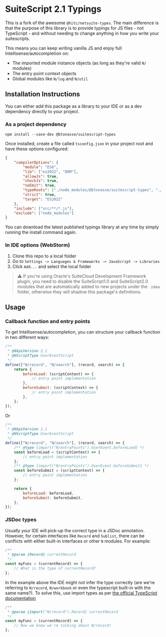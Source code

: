 # SuiteScript 2.1 Typings

This is a fork of the awesome `@hitc/netsuite-types`. The main difference is that the purpose of this library is to provide typings for JS files - not TypeScript - and without needing to change anything in how you write your suitescripts.

This means you can keep writing vanilla JS and enjoy full Intellisense/autocompletion on:

-   The imported module instance objects (as long as they're valid `N/` modules)
-   The entry point context objects
-   Global modules like `N/log` and `N/util`

## Installation Instructions

You can either add this package as a library to your IDE or as a dev dependency directly to your project.

### As a project dependency

`npm install --save-dev @btonasse/suitescript-types`

Once installed, create a file called `tsconfig.json` in your project root and have these options configured:

```json
{
    "compilerOptions": {
        "module": "ES6",
        "lib": ["es2022", "DOM"],
        "allowJs": true,
        "checkJs": true,
        "noEmit": true,
        "typeRoots": ["./node_modules/@btonasse/suitescript-types", "./node_modules/@btonasse/suitescript-types/src"],
        "strict": true,
        "target": "ES2022"
    },
    "include": ["src/**/*.js"],
    "exclude": ["node_modules"]
}
```

You can download the latest published typings library at any time by simply running the install command again.

### In IDE options (WebStorm)

1. Clone this repo to a local folder
2. Go to `Settings -> Languages & Frameworks -> JavaScript -> Libraries`
3. Click `Add...` and select the local folder

> :warning: If you're using Oracle's SuiteCloud Development Framework plugin, you need to disable the SuiteScript1.0 and SuiteScript2.0 modules that are automatically added to new projects under the `.idea` folder, otherwise they will shadow this package's definitions.

## Usage

### Callback function and entry points

To get Intellisense/autocompletion, you can structure your callback function in two different ways:

```javascript
/**
 * @NApiVersion 2.1
 * @NScriptType UserEventScript
 */
define(["N/record", "N/search"], (record, search) => {
    return {
        beforeLoad: (scriptContext) => {
            // entry point implementation
        },
        beforeSubmit: (scriptContext) => {
            // entry point implementation
        },
    };
});
```

Or

```javascript
/**
 * @NApiVersion 2.1
 * @NScriptType UserEventScript
 */
define(["N/record", "N/search"], (record, search) => {
    /** @type {import("N/entryPoints").UserEvent.beforeLoad} */
    const beforeLoad = (scriptContext) => {
        // entry point implementation
    };
    /** @type {import("N/entryPoints").UserEvent.beforeSubmit} */
    const beforeSubmit = (scriptContext) => {
        // entry point implementation
    };

    return {
        beforeLoad: beforeLoad,
        beforeSubmit: beforeSubmit,
    };
});
```

### JSDoc types

Usually your IDE will pick-up the correct type in a JSDoc annotation. However, for certain interfaces like `Record` and `Sublist`, there can be conflicts with either built-in interfaces or other `N` modules. For example:

```javascript
/**
 * @param {Record} currentRecord
 */
const myFunc = (currentRecord) => {
    // What is the type of currentRecord?
};
```

In the example above the IDE might not infer the type correctly (are we're referring to `N/record`, `N/workbook` or even the typescript built-in with the same name?). To solve this, use import types as per [the official TypeScript documentation](https://www.typescriptlang.org/docs/handbook/jsdoc-supported-types.html#other)

```javascript
/**
 * @param {import("N/record").Record} currentRecord
 */
const myFunc = (currentRecord) => {
    // Now we know we're talking about N/record!
};
```
